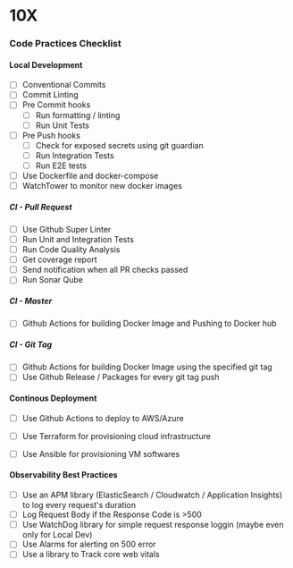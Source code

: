 # 10X

### Code Practices Checklist

#### Local Development
- [ ] Conventional Commits
- [ ] Commit Linting
- [ ] Pre Commit hooks
    - [ ] Run formatting / linting
    - [ ] Run Unit Tests
- [ ] Pre Push hooks
    - [ ] Check for exposed secrets using git guardian
    - [ ] Run Integration Tests
    - [ ] Run E2E tests
- [ ] Use Dockerfile and docker-compose
- [ ] WatchTower to monitor new docker images

##### CI - Pull Request
- [ ] Use Github Super Linter
- [ ] Run Unit and Integration Tests
- [ ] Run Code Quality Analysis
- [ ] Get coverage report
- [ ] Send notification when all PR checks passed
- [ ] Run Sonar Qube

##### CI - Master
- [ ] Github Actions for building Docker Image and Pushing to Docker hub

##### CI - Git Tag
- [ ] Github Actions for building Docker Image using the specified git tag
- [ ] Use Github Release / Packages for every git tag push

#### Continous Deployment
- [ ] Use Github Actions to deploy to AWS/Azure
- [ ] Use Terraform for provisioning cloud infrastructure
- [ ] Use Ansible for provisioning VM softwares


#### Observability Best Practices
- [ ] Use an APM library (ElasticSearch / Cloudwatch / Application Insights) to log every request's duration
- [ ] Log Request Body if the Response Code is >500
- [ ] Use WatchDog library for simple request response loggin (maybe even only for Local Dev)
- [ ] Use Alarms for alerting on 500 error
- [ ] Use a library to Track core web vitals
